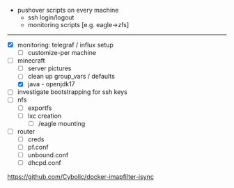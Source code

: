 - pushover scripts on every machine
  - ssh login/logout
  - monitoring scripts [e.g. eagle->zfs]

---

- [x] monitoring: telegraf / influx setup
  - [ ] customize-per machine
- [ ] minecraft
  - [ ] server pictures
  - [ ] clean up group_vars / defaults
  - [x] java - openjdk17
- [ ] investigate bootstrapping for ssh keys
- [ ] nfs
  - [ ] exportfs
  - [ ] lxc creation
    - [ ] /eagle mounting
- [ ] router
  - [ ] creds
  - [ ] pf.conf
  - [ ] unbound.conf
  - [ ] dhcpd.conf

https://github.com/Cybolic/docker-imapfilter-isync
